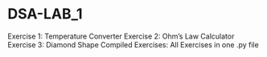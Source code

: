 # DSA-LAB_1
Exercise 1: Temperature Converter
Exercise 2: Ohm’s Law Calculator
Exercise 3: Diamond Shape
Compiled Exercises: All Exercises in one .py file
